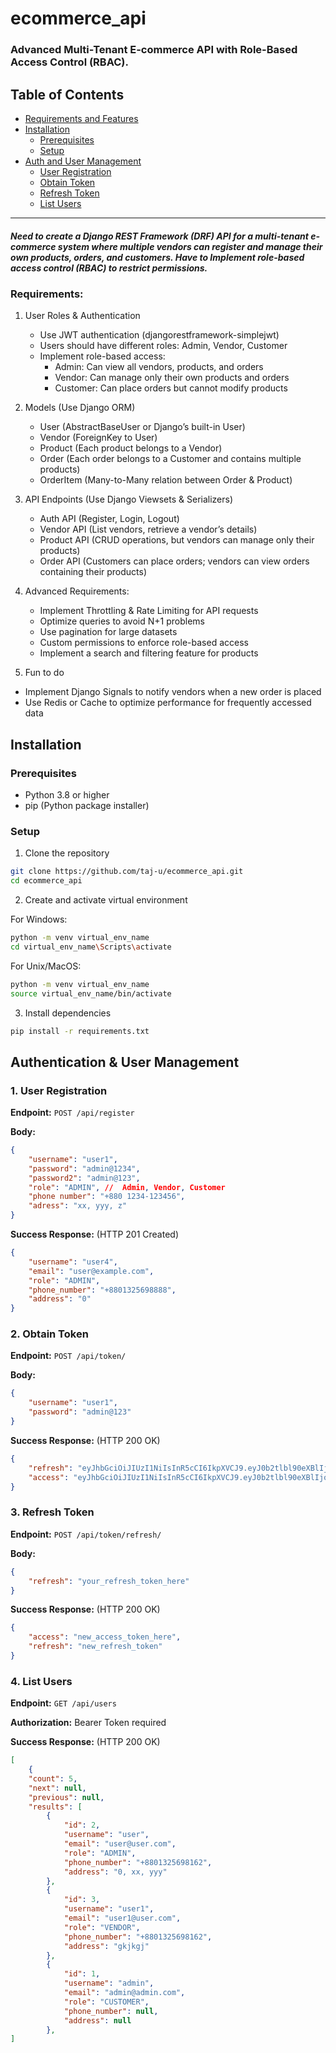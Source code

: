 # ecommerce_api
### Advanced Multi-Tenant E-commerce API with Role-Based Access Control  (RBAC).


## Table of Contents
- [Requirements and Features](#need-to-create-a-django-rest-framework-drf-api-for-a-multi-tenant-e-commerce-system-where-multiple-vendors-can-register-and-manage-their-own-products-orders-and-customers-have-to-implement-role-based-access-control-rbac-to-restrict-permissions)
- [Installation](#installation)
  - [Prerequisites](#prerequisites)
  - [Setup](#setup)
- [Auth and User Management](#authentication--user-management)
    - [User Registration](#1-user-registration)
    - [Obtain Token](#2-obtain-token)
    - [Refresh Token](#3-refresh-token)
    - [List Users](#4-list-users)

---
##### Need to create a Django REST Framework (DRF) API for a multi-tenant e-commerce system where multiple vendors can register and manage their own products, orders, and customers. Have to Implement role-based access control (RBAC) to restrict permissions.

### Requirements:
1. User Roles & Authentication
    - Use JWT authentication (djangorestframework-simplejwt)
    - Users should have different roles: Admin, Vendor, Customer
    - Implement role-based access:
        - Admin: Can view all vendors, products, and orders
        - Vendor: Can manage only their own products and orders
        - Customer: Can place orders but cannot modify products

2. Models (Use Django ORM)
    - User (AbstractBaseUser or Django’s built-in User)
    - Vendor (ForeignKey to User)
    - Product (Each product belongs to a Vendor)
    - Order (Each order belongs to a Customer and contains multiple products)
    - OrderItem (Many-to-Many relation between Order & Product)

3. API Endpoints (Use Django Viewsets & Serializers)
    - Auth API (Register, Login, Logout)
    - Vendor API (List vendors, retrieve a vendor’s details)
    - Product API (CRUD operations, but vendors can manage only their
    products)
    - Order API (Customers can place orders; vendors can view orders containing
    their products)

4. Advanced Requirements:
    - Implement Throttling & Rate Limiting for API requests
    - Optimize queries to avoid N+1 problems
    - Use pagination for large datasets
    - Custom permissions to enforce role-based access
    - Implement a search and filtering feature for products

5. Fun to do
- Implement Django Signals to notify vendors when a new order is placed
- Use Redis or Cache to optimize performance for frequently accessed data


## Installation

### Prerequisites
- Python 3.8 or higher
- pip (Python package installer)

### Setup

1. Clone the repository
```bash
git clone https://github.com/taj-u/ecommerce_api.git
cd ecommerce_api
```

2. Create and activate virtual environment

For Windows:
```bash
python -m venv virtual_env_name
cd virtual_env_name\Scripts\activate
```

For Unix/MacOS:
```bash
python -m venv virtual_env_name
source virtual_env_name/bin/activate
```

3. Install dependencies
```bash
pip install -r requirements.txt
```

## Authentication & User Management

### 1. User Registration
**Endpoint:** `POST /api/register`

**Body:**
```json
{
    "username": "user1",
    "password": "admin@1234",
    "password2": "admin@123",
    "role": "ADMIN", //  Admin, Vendor, Customer
    "phone number": "+880 1234-123456",
    "adress": "xx, yyy, z"
}
```

**Success Response:** (HTTP 201 Created)
```json
{
    "username": "user4",
    "email": "user@example.com",
    "role": "ADMIN",
    "phone_number": "+8801325698888",
    "address": "0"
}
```

### 2. Obtain Token
**Endpoint:** `POST /api/token/` 

**Body:**
```json
{
    "username": "user1",
    "password": "admin@123"
}
```

**Success Response:** (HTTP 200 OK)
```json
{
    "refresh": "eyJhbGciOiJIUzI1NiIsInR5cCI6IkpXVCJ9.eyJ0b2tlbl90eXBlIjoicmVmcmVzaCIsImV4cCI6MTc0NTc2MjM2NiwiaWF0IjoxNzQ1Njc1OTY2LCJqdGkiOiJlMmEzYmM5YzI3N2Q0ODllYjBiYmU0ZDQzNmYzMTU0OCIsInVzZXJfaWQiOiJ1c2VyMiJ9.8owAV8LnIcGE-6xmJ-oDDjC5x-DiMQ6v_t8qn7SomMI",
    "access": "eyJhbGciOiJIUzI1NiIsInR5cCI6IkpXVCJ9.eyJ0b2tlbl90eXBlIjoiYWNjZXNzIiwiZXhwIjoxNzQ1NjgzMTY2LCJpYXQiOjE3NDU2NzU5NjYsImp0aSI6ImNlZjQyOTRjOTUyNDQ3ZjNhNTc4OWUzZWY5MzNhMDEwIiwidXNlcl9pZCI6InVzZXIyIn0.S0lkcH7b8D4Y7WhWMtFEOKwfP4qToqAudsPVOvQyefw"
}
```

### 3. Refresh Token
**Endpoint:** `POST /api/token/refresh/`

**Body:**
```json
{
    "refresh": "your_refresh_token_here"
}
```

**Success Response:** (HTTP 200 OK)
```json
{
    "access": "new_access_token_here",
    "refresh": "new_refresh_token"
}
```

### 4. List Users
**Endpoint:** `GET /api/users`

**Authorization:** Bearer Token required

**Success Response:** (HTTP 200 OK)
```json
[
    {
    "count": 5,
    "next": null,
    "previous": null,
    "results": [
        {
            "id": 2,
            "username": "user",
            "email": "user@user.com",
            "role": "ADMIN",
            "phone_number": "+8801325698162",
            "address": "0, xx, yyy"
        },
        {
            "id": 3,
            "username": "user1",
            "email": "user1@user.com",
            "role": "VENDOR",
            "phone_number": "+8801325698162",
            "address": "gkjkgj"
        },
        {
            "id": 1,
            "username": "admin",
            "email": "admin@admin.com",
            "role": "CUSTOMER",
            "phone_number": null,
            "address": null
        },
]
```